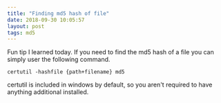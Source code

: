 ```yaml
---
title: "Finding md5 hash of file"
date: 2018-09-30 10:05:57
layout: post
tags: md5
---
```


Fun tip I learned today. If you need to find the md5 hash of a file you can simply user the following command.

    certutil -hashfile {path+filename} md5 

certutil is included in windows by default, so you aren't required to have anything additional installed.
